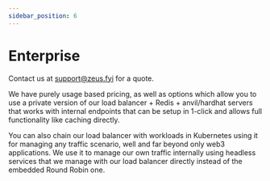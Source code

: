 ```yaml
---
sidebar_position: 6
---
```


# Enterprise

Contact us at support@zeus.fyi for a quote.

We have purely usage based pricing, as well as options which allow you to use
a private version of our load balancer + Redis + anvil/hardhat servers that works
with internal endpoints that can be setup in 1-click and allows full functionality like caching directly.

You can also chain our load balancer with workloads in Kubernetes using it for managing any traffic scenario,
well and far beyond only web3 applications. We use it to manage our own traffic internally using headless services
that we manage with our load balancer directly instead of the embedded Round Robin one.